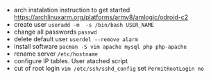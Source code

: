 * arch instalation instruction to get started https://archlinuxarm.org/platforms/armv8/amlogic/odroid-c2
* create user ```useradd -m  -s /bin/bash USER_NAME```
* change all passwords ```passwd```
* delete default user ```userdel --remove alarm```
* install software ```pacman -S vim apache mysql php php-apache```
* rename server ```/etc/hostname```
* configure IP tables. User atached script
* cut of root login ```vim /etc/ssh/sshd_config``` set ```PermitRootLogin no```



